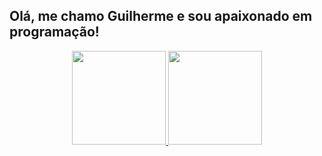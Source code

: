 ## Olá, me chamo Guilherme e sou apaixonado em programação!
<div align="center">
  <a href="https://github.com/guincky">
  <img height="150em" src="https://github-readme-stats.vercel.app/api?username=Guincky&show_icons=true&theme=dracula&include_all_commits=true&count_private=true"/>
  <img height="150em" src="https://github-readme-stats.vercel.app/api/top-langs/?username=Guincky&layout=compact&langs_count=7&theme=dracula"/>
</div>
